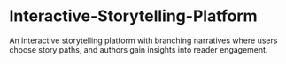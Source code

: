 # Interactive-Storytelling-Platform
An interactive storytelling platform with branching narratives where users choose story paths, and authors gain insights into reader engagement.
